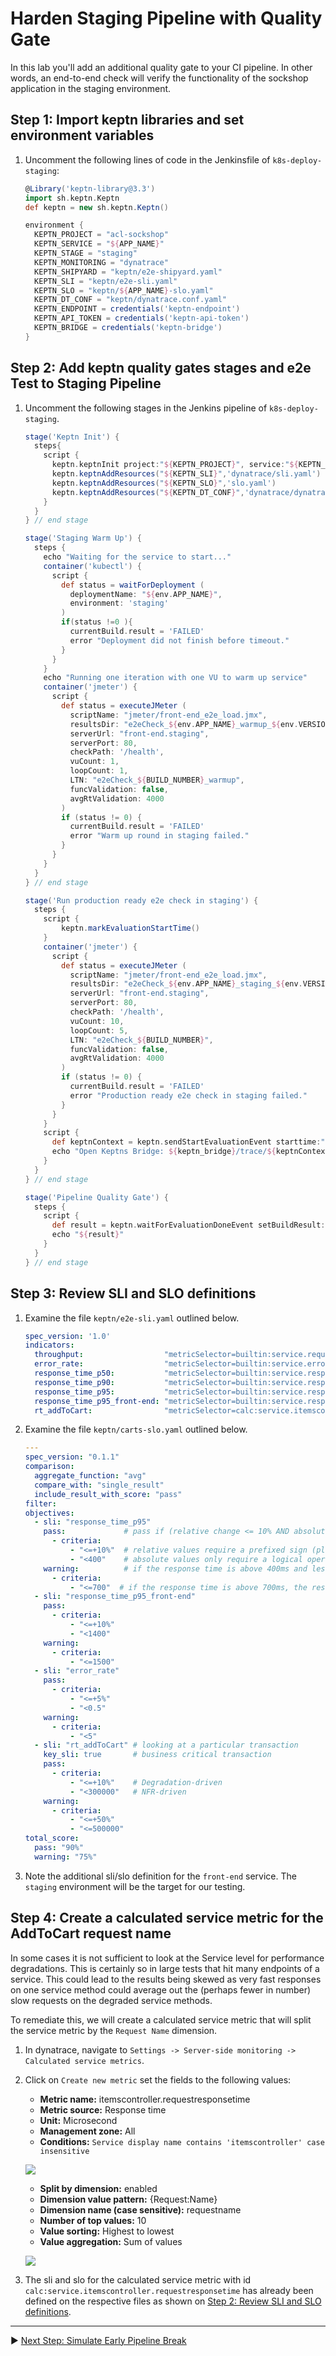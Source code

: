 # Harden Staging Pipeline with Quality Gate

In this lab you'll add an additional quality gate to your CI pipeline. In other words, an end-to-end check will verify the functionality of the sockshop application in the staging environment.

## Step 1: Import keptn libraries and set environment variables

1. Uncomment the following lines of code in the Jenkinsfile of `k8s-deploy-staging`:

    ```groovy
    @Library('keptn-library@3.3')
    import sh.keptn.Keptn
    def keptn = new sh.keptn.Keptn()

    environment {
      KEPTN_PROJECT = "acl-sockshop"
      KEPTN_SERVICE = "${APP_NAME}"
      KEPTN_STAGE = "staging"
      KEPTN_MONITORING = "dynatrace"
      KEPTN_SHIPYARD = "keptn/e2e-shipyard.yaml"
      KEPTN_SLI = "keptn/e2e-sli.yaml"
      KEPTN_SLO = "keptn/${APP_NAME}-slo.yaml"
      KEPTN_DT_CONF = "keptn/dynatrace.conf.yaml"
      KEPTN_ENDPOINT = credentials('keptn-endpoint')
      KEPTN_API_TOKEN = credentials('keptn-api-token')
      KEPTN_BRIDGE = credentials('keptn-bridge')
    }
    ```

## Step 2: Add keptn quality gates stages and e2e Test to Staging Pipeline

1. Uncomment the following stages in the Jenkins pipeline of `k8s-deploy-staging`.

    ```groovy
    stage('Keptn Init') {
      steps{
        script {
          keptn.keptnInit project:"${KEPTN_PROJECT}", service:"${KEPTN_SERVICE}", stage:"${KEPTN_STAGE}", monitoring:"${KEPTN_MONITORING}", shipyard: "${KEPTN_SHIPYARD}"
          keptn.keptnAddResources("${KEPTN_SLI}",'dynatrace/sli.yaml')
          keptn.keptnAddResources("${KEPTN_SLO}",'slo.yaml')
          keptn.keptnAddResources("${KEPTN_DT_CONF}",'dynatrace/dynatrace.conf.yaml')          
        }
      }
    } // end stage

    stage('Staging Warm Up') {
      steps {
        echo "Waiting for the service to start..."
        container('kubectl') {
          script {
            def status = waitForDeployment (
              deploymentName: "${env.APP_NAME}",
              environment: 'staging'
            )
            if(status !=0 ){
              currentBuild.result = 'FAILED'
              error "Deployment did not finish before timeout."
            }
          }
        }
        echo "Running one iteration with one VU to warm up service"  
        container('jmeter') {
          script {
            def status = executeJMeter ( 
              scriptName: "jmeter/front-end_e2e_load.jmx",
              resultsDir: "e2eCheck_${env.APP_NAME}_warmup_${env.VERSION}_${BUILD_NUMBER}",
              serverUrl: "front-end.staging", 
              serverPort: 80,
              checkPath: '/health',
              vuCount: 1,
              loopCount: 1,
              LTN: "e2eCheck_${BUILD_NUMBER}_warmup",
              funcValidation: false,
              avgRtValidation: 4000
            )
            if (status != 0) {
              currentBuild.result = 'FAILED'
              error "Warm up round in staging failed."
            }
          }
        }
      }
    } // end stage

    stage('Run production ready e2e check in staging') {
      steps {
        script {
            keptn.markEvaluationStartTime()
        }
        container('jmeter') {
          script {
            def status = executeJMeter ( 
              scriptName: "jmeter/front-end_e2e_load.jmx",
              resultsDir: "e2eCheck_${env.APP_NAME}_staging_${env.VERSION}_${BUILD_NUMBER}",
              serverUrl: "front-end.staging", 
              serverPort: 80,
              checkPath: '/health',
              vuCount: 10,
              loopCount: 5,
              LTN: "e2eCheck_${BUILD_NUMBER}",
              funcValidation: false,
              avgRtValidation: 4000
            )
            if (status != 0) {
              currentBuild.result = 'FAILED'
              error "Production ready e2e check in staging failed."
            }
          }
        }
        script {
          def keptnContext = keptn.sendStartEvaluationEvent starttime:"", endtime:""
          echo "Open Keptns Bridge: ${keptn_bridge}/trace/${keptnContext}"
        }
      }
    } // end stage

    stage('Pipeline Quality Gate') {
      steps {
        script {
          def result = keptn.waitForEvaluationDoneEvent setBuildResult:true, waitTime:'5'
          echo "${result}"
        }
      }
    } // end stage
    ```

## Step 3: Review SLI and SLO definitions

1. Examine the file `keptn/e2e-sli.yaml` outlined below.

    ```yaml
    spec_version: '1.0'
    indicators:
      throughput:                  "metricSelector=builtin:service.requestCount.total:merge(0):sum&entitySelector=tag(environment:$STAGE),tag(app:$SERVICE),type(SERVICE)"
      error_rate:                  "metricSelector=builtin:service.errors.total.count:merge(0):avg&entitySelector=tag(environment:$STAGE),tag(app:$SERVICE),type(SERVICE)"
      response_time_p50:           "metricSelector=builtin:service.response.time:merge(0):percentile(50)&entitySelector=tag(environment:$STAGE),tag(app:$SERVICE),type(SERVICE)"
      response_time_p90:           "metricSelector=builtin:service.response.time:merge(0):percentile(90)&entitySelector=tag(environment:$STAGE),tag(app:$SERVICE),type(SERVICE)"
      response_time_p95:           "metricSelector=builtin:service.response.time:merge(0):percentile(95)&entitySelector=tag(environment:$STAGE),tag(app:$SERVICE),type(SERVICE)"
      response_time_p95_front-end: "metricSelector=builtin:service.response.time:merge(0):percentile(95)&entitySelector=tag(environment:$STAGE),tag(app:front-end),type(SERVICE)"
      rt_addToCart:                "metricSelector=calc:service.itemscontroller.requestresponsetime:filter(eq(requestname,addToCart)):merge(0):percentile(95)&entitySelector=tag(environment:$STAGE),tag(app:$SERVICE),type(SERVICE)"
    ```

1. Examine the file `keptn/carts-slo.yaml` outlined below.

    ```yaml
    ---
    spec_version: "0.1.1"
    comparison:
      aggregate_function: "avg"
      compare_with: "single_result"
      include_result_with_score: "pass"
    filter:
    objectives:
      - sli: "response_time_p95"
        pass:             # pass if (relative change <= 10% AND absolute value is < 400ms)
          - criteria:
              - "<=+10%"  # relative values require a prefixed sign (plus or minus)
              - "<400"    # absolute values only require a logical operator
        warning:          # if the response time is above 400ms and less or equal to 700ms, the result should be a warning
          - criteria:
              - "<=700"  # if the response time is above 700ms, the result should be a failure
      - sli: "response_time_p95_front-end"
        pass:
          - criteria:
              - "<=+10%"
              - "<1400"
        warning:
          - criteria:
              - "<=1500"
      - sli: "error_rate"
        pass:
          - criteria:
              - "<=+5%"
              - "<0.5"
        warning:
          - criteria:
              - "<5"
      - sli: "rt_addToCart" # looking at a particular transaction
        key_sli: true       # business critical transaction
        pass:
          - criteria:
              - "<=+10%"    # Degradation-driven
              - "<300000"   # NFR-driven
        warning:
          - criteria:
              - "<=+50%"
              - "<=500000"
    total_score:
      pass: "90%"
      warning: "75%"
    ```

1. Note the additional sli/slo definition for the `front-end` service. The `staging` environment will be the target for our testing.

## Step 4: Create a calculated service metric for the AddToCart request name

In some cases it is not sufficient to look at the Service level for performance degradations. This is certainly so in large tests that hit many endpoints of a service. This could lead to the results being skewed as very fast responses on one service method could average out the (perhaps fewer in number) slow requests on the degraded service methods.

To remediate this, we will create a calculated service metric that will split the service metric by the `Request Name` dimension.

1. In dynatrace, navigate to `Settings -> Server-side monitoring -> Calculated service metrics`.
1. Click on `Create new metric` set the fields to the following values:
    - **Metric name:** itemscontroller.requestresponsetime
    - **Metric source:** Response time
    - **Unit:** Microsecond
    - **Management zone:** All
    - **Conditions:** `Service display name contains 'itemscontroller' case insensitive`
  
    ![](../assets/calc-service-metric.png)

    - **Split by dimension:** enabled
    - **Dimension value pattern:** {Request:Name}
    - **Dimension name (case sensitive):** requestname
    - **Number of top values:** 10
    - **Value sorting:** Highest to lowest
    - **Value aggregation:** Sum of values

    ![](../assets/calc-service-metric-dimm.png)

1. The sli and slo for the calculated service metric with id `calc:service.itemscontroller.requestresponsetime` has already been defined on the respective files as shown on [Step 2: Review SLI and SLO definitions](#step-2:-review-sli-and-slo-definitions).

---

:arrow_forward: [Next Step: Simulate Early Pipeline Break](../02_Simulate_Early_Pipeline_Break)